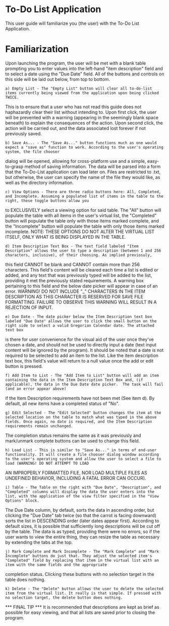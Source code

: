 To-Do List Application
======================

This user guide will familiarize you (the user) with the To-Do List Application.

Familiarization
===============

Upon launching the program, the user will be met with a blank table prompting you to enter values into the left-hand
"item description" field and to select a date using the "Due Date" field. All of the buttons and controls on this side will be
laid out below, from top to bottom.

	a) Empty List - The "Empty List" button will clear all to-do-list items currently being viewed from the application upon being clicked TWICE.
This is to ensure that a user who has not read this guide does not haphazardly clear their list without intending to. Upon first click, the user will be
prevented with a warning (appearing in the seemingly blank space beneath) to explain the consequences of the action. Upon second click, the action will be carried out,
and the data associated lost forever if not previously saved.

	b) Save As... - The "Save As..." button functions much as one would expect a "save as" function to work. According to the user's operating system, the file chooser
dialog will be opened, allowing for cross-platform use and a simple, easy-to-grasp method of saving information. The data will be parsed into a form that the To-Do-List application
can load later on. Files are restricted to .txt, but otherwise, the user can specify the name of the file they would like, as well as the directory information.

	c) View Options - There are three radio buttons here: All, Completed, and Incomplete. Assuming a populated list of items in the table to the right, these toggle buttons allow you
to EXCLUSIVELY select a viewing option for said table. The "All" button will populate the table with all items in the user's virtual list, the "Completed" button will populate the table only with
those items marked complete, and the "Incomplete" button will populate the table with only those items marked incomplete. NOTE: THESE OPTIONS DO NOT ALTER THE VIRTUAL LIST ITSELF, ONLY WHAT IS BEING
DISPLAYED IN THE TABLE.

	d) Item Description Text Box - The text field labeled "Item Description" allows the user to type a description (between 1 and 256 characters, inclusive), of their choosing. As implied previosuly,
this field CANNOT be blank and CANNOT contain more than 256 characters. This field's content will be cleared each time a list is edited or added, and any text that was previously typed will be added to the list,
providing it met the previously stated requirements. A warning box pertaining to this field and the below date picker will appear in case of an error. WARNING! DO NOT INCLUDE "_" CHARACTERS IN THE ITEM DESCRIPTION
AS THIS CHARACTER IS RESERVED FOR SAVE FILE FORMATTING. FAILURE TO OBSERVE THIS WARNING WILL RESULT IN A REJECTION OF INPUT.

	e) Due Date - The date picker below the Item Description text box labeled "Due Date" allows the user to click the small button on the right side to select a valid Gregorian Calendar date. The attached text box
is there for user convenience for the visual aid of the user once they've chosen a date, and should not be used to directly input a date (text input content will be ignored by the program). It should be noted that a date is
not required to be selected to add an item to the list. Like the item description text box, this field's value will return to a null value once the add or edit button is pressed.

	f) Add Item to List - The "Add Item to List" button will add an item containing the data in the Item Description Text Box and, (if applicable), the data in the Due Date date picker.  The task will fail (and an error appear above)
if the Item Description requirements have not been met (See item d). By default, all new items have a completed status of "No".

	g) Edit Selected - The "Edit Selected" button changes the item at the selected location on the table to match what was typed in the above fields. Once again, no date is required, and the Item Description requirements remain unchanged.
The completion status remains the same as it was previously and mark/unmark complete buttons can be used to change this field.

	h) Load List - This is similar to "Save As..." in terms of end-user functionality. It will create a file chooser dialog window according to the user's operating system and allow the user to select a file to load (WARNING! DO NOT ATTEMPT TO LOAD
AN IMPROPERLY FORMATTED FILE, NOR LOAD MULTIPLE FILES AS UNDEFINED BEHAVIOR, INCLUDING A FATAL ERROR CAN OCCUR).

	i) Table - The Table on the right with "Due Date", "Description", and "Completed" columns will display the data the user enters into the list, with the application of the view filter specified in the "View Options" block.
The Due Date column, by default, sorts the data in ascending order, but clicking the "Due Date" tab twice (so that the carrot is facing downward) sorts the list in DESCENDING order (later dates appear first). According to default sizes,
it is possible that sufficiently long descriptions will be cut off by the table. The data is as typed, providing there were no errors, so if the user wants to view the entire thing, they can resize the table as necessary by extending the tabs at the top.

	j) Mark Complete and Mark Incomplete - The "Mark Complete" and "Mark Incomplete" buttons do just that. They adjust the selected item's "Completed" field by replacing that item in the virtual list with an item with the same fields and the appropriate
completion status. Clicking these buttons with no selection target in the table does nothing.

	k) Delete - The "Delete" button allows the user to delete the selected item from the virtual list. It really is that simple. If pressed with no selection target, the delete button does nothing.

*** FINAL TIP ***
It is recommended that descriptions are kept as brief as possible for easy viewing, and that all lists are saved prior to closing the program.